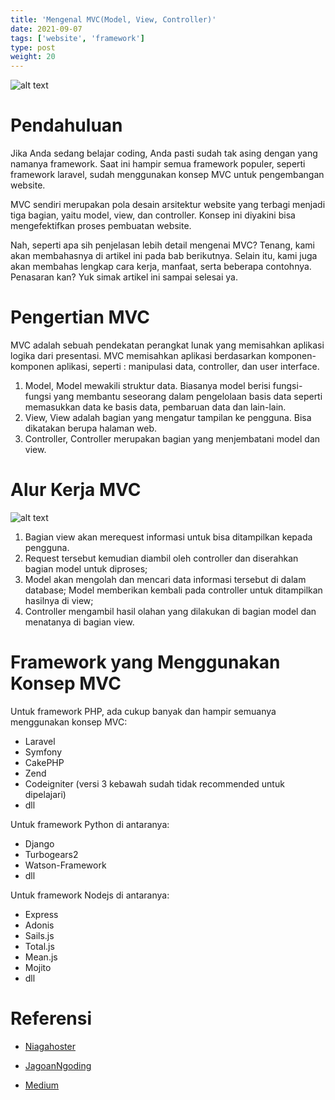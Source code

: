 ```yaml
---
title: 'Mengenal MVC(Model, View, Controller)'
date: 2021-09-07
tags: ['website', 'framework']
type: post
weight: 20
---
```


![alt text](/images/img-1.jpg)

# Pendahuluan

Jika Anda sedang belajar coding, Anda pasti sudah tak asing dengan yang namanya framework. Saat ini hampir semua framework populer, seperti framework laravel, sudah menggunakan konsep MVC untuk pengembangan website.

MVC sendiri merupakan pola desain arsitektur website yang terbagi menjadi tiga bagian, yaitu model, view, dan controller. Konsep ini diyakini bisa mengefektifkan proses pembuatan website.

Nah, seperti apa sih penjelasan lebih detail mengenai MVC? Tenang, kami akan membahasnya di artikel ini pada bab berikutnya. Selain itu, kami juga akan membahas lengkap cara kerja, manfaat, serta beberapa contohnya. Penasaran kan? Yuk simak artikel ini sampai selesai ya.

# Pengertian MVC

MVC adalah sebuah pendekatan perangkat lunak yang memisahkan aplikasi logika dari presentasi. MVC memisahkan aplikasi berdasarkan komponen- komponen aplikasi, seperti : manipulasi data, controller, dan user interface.

1. Model, Model mewakili struktur data. Biasanya model berisi fungsi-fungsi yang membantu seseorang dalam pengelolaan basis data seperti memasukkan data ke basis data, pembaruan data dan lain-lain.
2. View, View adalah bagian yang mengatur tampilan ke pengguna. Bisa dikatakan berupa halaman web.
3. Controller, Controller merupakan bagian yang menjembatani model dan view.

# Alur Kerja MVC

![alt text](/images/img-2.png)

1. Bagian view akan merequest informasi untuk bisa ditampilkan kepada pengguna.
2. Request tersebut kemudian diambil oleh controller dan diserahkan bagian model untuk diproses;
3. Model akan mengolah dan mencari data informasi tersebut di dalam database;
   Model memberikan kembali pada controller untuk ditampilkan hasilnya di view;
4. Controller mengambil hasil olahan yang dilakukan di bagian model dan menatanya di bagian view.

# Framework yang Menggunakan Konsep MVC

Untuk framework PHP, ada cukup banyak dan hampir semuanya menggunakan konsep MVC:

- Laravel
- Symfony
- CakePHP
- Zend
- Codeigniter (versi 3 kebawah sudah tidak recommended untuk dipelajari)
- dll

Untuk framework Python di antaranya:

- Django
- Turbogears2
- Watson-Framework
- dll

Untuk framework Nodejs di antaranya:

- Express
- Adonis
- Sails.js
- Total.js
- Mean.js
- Mojito
- dll

# Referensi

- [Niagahoster](https://www.niagahoster.co.id/blog/mvc-adalah/)

- [JagoanNgoding](https://jagongoding.com/web/memahami-konsep-mvc/)

- [Medium](https://medium.com/@kevinnfa0107/pengertian-mvc-model-view-controller-pada-framework-laravel-20f261ccf233)
